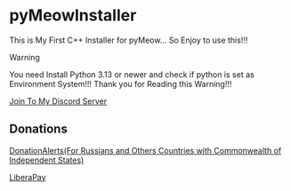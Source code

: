 # pyMeowInstaller
This is My First C++ Installer for pyMeow... So Enjoy to use this!!!

> [!WARNING]
> You need Install Python 3.13 or newer and check if python is set as Environment System!!! Thank you for Reading this Warning!!!

[Join To My Discord Server](https://discord.gg/U2P5Hrcq9C)

## Donations

[DonationAlerts(For Russians and Others Countries with Commonwealth of Independent States)](https://donationalerts.com/r/rikkomatsumato)

[LiberaPay](https://liberapay.com/RikkoMatsumatoOfficial/donate)
